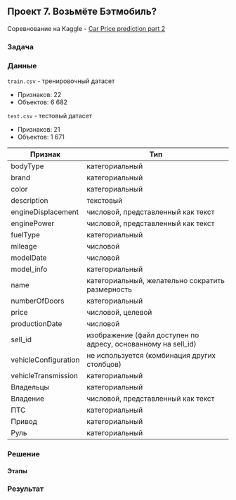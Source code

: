 ## Проект 7. Возьмёте Бэтмобиль? 
Соревнование на Kaggle - [Car Price prediction part 2](https://www.kaggle.com/c/sf-dst-car-price-prediction-part2/overview "Соревнование")

### Задача

### Данные
`train.csv` - тренировочный датасет
- Признаков: 22
- Объектов: 6 682

`test.csv` - тестовый датасет
- Признаков: 21 
- Объектов: 1 671

Признак | Тип 
--- | ---
bodyType | категориальный
brand |  категориальный
color |  категориальный
description |  текстовый
engineDisplacement | числовой, представленный как текст
enginePower | числовой, представленный как текст
fuelType | категориальный
mileage |  числовой
modelDate | числовой
model_info | категориальный
name | категориальный, желательно сократить размерность
numberOfDoors | категориальный
price | числовой, целевой
productionDate | числовой
sell_id | изображение (файл доступен по адресу, основанному на sell_id)
vehicleConfiguration | не используется (комбинация других столбцов)
vehicleTransmission | категориальный
Владельцы | категориальный
Владение | числовой, представленный как текст
ПТС | категориальный
Привод | категориальный
Руль | категориальный

### Решение 

#### Этапы

### Результат 
